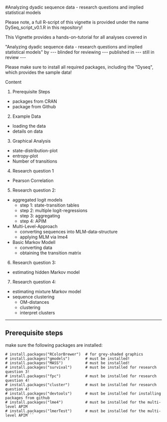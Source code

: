 #Analyzing dyadic sequence data - research questions and implied statistical models 

Please note, a full R-script of this vignette is provided under the name DySeq_script_v0.1.R in this repository!

This Vignette provides a hands-on-tutorial for all analyses covered in 

"Analyzing dyadic sequence data - research questions and implied statistical models"
by  --- blinded for reviewing ---
published in --- still in review ---

Please make sure to install all required packages,
including the "Dyseq", which provides the sample data!

Content                  

1. Prerequisite Steps                
  * packages from CRAN                   
  * package from Github                  

2. Example Data                      
  * loading the data                     
  * details on data                      

3. Graphical Analysis                 
  * state-distribution-plot              
  * entropy-plot                         
  * Number of transitions                

4. Research question 1  
  * Pearson Correlation 
 
5. Research question 2:                   
  * aggregated logit models
    * step 1: state-transition tables
    * step 2: multiple logit-regressions
    * step 3: aggregating
    * step 4: APIM
  * Multi-Level-Approach
    * converting sequences into MLM-data-structure
    * applying MLM via lme4
  * Basic Markov Modell
    * converting data
    * obtaining the transition matrix

6. Research question 3:                 
  * estimating hidden Markov model

7. Research question 4:
  * estimating mixture Markov model
  * sequence clustering
    * OM-distances
    * clustering
    * interpret clusters

---

## Prerequisite steps

make sure the following packages are installed:

```# install.packages("TraMineR")      # for graphical analysis and research question 4
# install.packages("RColorBrewer")  # for grey-shaded graphics
# install.packages("gmodels")       # must be installed!
# install.packages("MASS")          # must be installed!
# install.packages("survival")      # must be installed for research question 3!
# install.packages("fpc")           # must be installed for research question 4!
# install.packages("cluster")       # must be installed for research question 4!
# install.packages("devtools")      # must be installed for installing packages from github
# install.packages("lme4")          # must be installed for the multi-level APIM
# install.packages("lmerTest")      # must be installed for the multi-level APIM```

